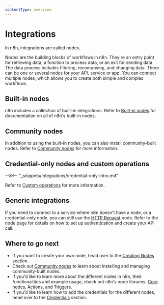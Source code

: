 ```yaml
---
contentType: overview
---
```


# Integrations

In n8n, integrations are called nodes.

Nodes are the building blocks of workflows in n8n. They're an entry point for retrieving data, a function to process data, or an exit for sending data. The data process includes filtering, recomposing, and changing data. There can be one or several nodes for your API, service or app. You can connect multiple nodes, which allows you to create both simple and complex workflows.

## Built-in nodes

n8n includes a collection of built-in integrations. Refer to [Built-in nodes](/integrations/builtin/) for documentation on all of n8n's built-in nodes.

## Community nodes

In addition to using the built-in nodes, you can also install community-built nodes. Refer to [Community nodes](/integrations/community-nodes/) for more information.

## Credential-only nodes and custom operations

--8<-- "_snippets/integrations/credential-only-intro.md"

Refer to [Custom operations](/integrations/custom-operations/) for more information.

## Generic integrations

If you need to connect to a service where n8n doesn't have a node, or a credential-only node, you can still use the [HTTP Request](/integrations/builtin/core-nodes/n8n-nodes-base.httprequest/) node. Refer to the node page for details on how to set up authentication and create your API call.

## Where to go next

* If you want to create your own node, head over to the [Creating Nodes](/integrations/creating-nodes/) section.
* Check out [Community nodes](/integrations/community-nodes) to learn about installing and managing community-built nodes.
* If you'd like to learn more about the different nodes in n8n, their functionalities and example usage, check out n8n's node libraries: [Core nodes](/integrations/builtin/core-nodes/), [Actions](/integrations/builtin/app-nodes/), and [Triggers](/integrations/builtin/trigger-nodes/).
* If you'd like to learn how to add the credentials for the different nodes, head over to the [Credentials](/integrations/builtin/credentials/) section.
